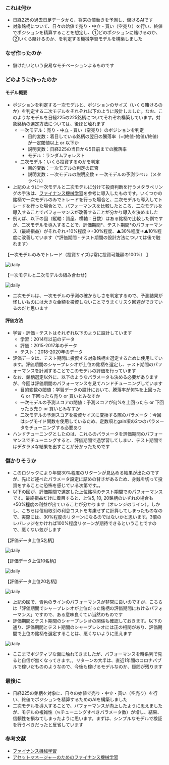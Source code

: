 
### これは何か
- 日経225の過去日足データから、将来の値動きを予測し、儲けるAIです
- 対象銘柄について、日々の始値で売り・中立・買い（空売り）を行い、終値でポジションを精算することを想定し、①どのポジションに賭けるのか、②いくら賭けるのか、を判定する機械学習モデルを構築しました

### なぜ作ったのか
- 儲けたいという安易なモチベーションよるものです

### どのように作ったのか
#### モデル概要
- ポジションを判定する一次モデルと、ポジションのサイズ（いくら賭けるのか）を判定する二次モデルをそれぞれ以下のように設計しました。なお、このようなモデルを日経225の225銘柄についてそれぞれ構築しています。対象銘柄の選定方法については、後ほど触れます
  - 一次モデル：売り・中立・買い（空売り）のポジションを判定
    - 目的変数：着目している銘柄の翌日の騰落率（=(終値-始値)/終値）が一定閾値以上 or 以下か
    - 説明変数：日経225の当日から5日前までの騰落率
    - モデル：ランダムフォレスト
  - 二次モデル：いくら投資するのかを判定
    - 目的変数：一次モデルの判定の正否
    - 説明変数：一次モデルの説明変数 + 一次モデルの予測ラベル（メタラベル）
- 上記のように一次モデルと二次モデルに分けて投資判断を行うメタラベリングの手法は、[ファイナンス機械学習](https://www.amazon.co.jp/%E3%83%95%E3%82%A1%E3%82%A4%E3%83%8A%E3%83%B3%E3%82%B9%E6%A9%9F%E6%A2%B0%E5%AD%A6%E7%BF%92%E2%80%95%E9%87%91%E8%9E%8D%E5%B8%82%E5%A0%B4%E5%88%86%E6%9E%90%E3%82%92%E5%A4%89%E3%81%88%E3%82%8B%E6%A9%9F%E6%A2%B0%E5%AD%A6%E7%BF%92%E3%82%A2%E3%83%AB%E3%82%B4%E3%83%AA%E3%82%BA%E3%83%A0%E3%81%AE%E7%90%86%E8%AB%96%E3%81%A8%E5%AE%9F%E8%B7%B5-%E3%83%9E%E3%83%AB%E3%82%B3%E3%82%B9%E3%83%BB%E3%83%AD%E3%83%9A%E3%82%B9%E3%83%BB%E3%83%87%E3%83%BB%E3%83%97%E3%83%A9%E3%83%89-ebook/dp/B0834XJQTY)を参考に導入したものです。いくつかの銘柄で一次モデルのみでトレードを行った場合と、二次モデルも導入してトレードを行った場合とで、パフォーマンスを比較したところ、二次モデルを導入することでパフォーマンスが改善することが分かり導入を決めました
- 例えば、以下の図（縦軸：資産、横軸：日数）はある銘柄で比較した例ですが、二次モデルを導入することで、評価期間\*、テスト期間\*のパフォーマンス（最終損益）がそれぞれ+10%程度→+30%程度、▲30%程度→▲10%程度に改善しています（\*評価期間・テスト期間の設計方法については後で触れます）

【一次モデルのみでトレード（投資サイズは常に投資可能額の100%） 】

![daily](http://drive.google.com/uc?export=view&id=1qWn19FDktrRnUWhsJlVlhAojIr9j2zkx)

【一次モデルと二次モデルの組み合わせ】

![daily](http://drive.google.com/uc?export=view&id=1yXvIuw2jbQ4aoSW_SOYTbKUeB3-aLHbT)

- 二次モデルは、一次モデルの予測の確からしさを判定するので、予測結果が怪しいものには大きな金額を投資しないことでうまくリスク回避ができているのだと思います

#### 評価方法
- 学習・評価・テストはそれぞれ以下のように設計しています
  - 学習：2014年以前のデータ
  - 評価：2015-2017年のデータ
  - テスト：2018-2020年のデータ
- 評価データは、テスト期間に投資する対象銘柄を選定するために使用しています。評価期間のシャープレシオが上位の銘柄を選定し、テスト期間のパフォーマンスを計測することでこのモデルの評価を行っています
- なお、銘柄選定以外に、以下のようなパラメータも決める必要がありますが、今回は評価期間のパフォーマンスを見てハンドチューニングしています
	- 目的変数の閾値：学習データの設計において、騰落率が何%を上回ったら or 下回ったら売り or 買いとみなすか
	- 一次モデルの予測スコアの閾値：予測スコアが何%を上回ったら or 下回ったら売り or 買いとみなすか
	- 二次モデルの予測スコアを投資サイズに変換する際のパラメータ：今回はシグモイド関数を使用しているため、定数項とgain項の2つのパラメータをチューニングする必要あり
- ハンドチューニングとしたのは、これらのパラメータを評価期間のパフォーマンスでチューニングすると、評価期間で過学習してしまい、テスト期間ではデタラメな結果を出すことが分かったためです

### 儲かりそうか
- このロジックにより年間30%程度のリターンが見込める結果が出たのですが、先ほど述べたパラメータ設定に詰めの甘さがあるため、身銭を切って投資をすることに恐怖を感じている次第です。。
 - 以下の図が、評価期間で選定した上位銘柄のテスト期間でのパフォーマンスです。最終損益だけに着目すると、上位5, 10, 20銘柄のいずれの場合も+50%程度の利益が出ていることが分かります（オレンジのライン）。しかし、こちらは信用取引の利息コストを考慮せずに計算してしまったものなので、実際には、30%程度のリターンになるのではないかと思います。3倍のレバレッジをかければ100%程度リターンが期待できるということですので、悪くない気がします

【評価データ上位5名柄】

![daily](http://drive.google.com/uc?export=view&id=1mi7Cy-J-CQaz4Ywn33aBacBnLd1zlueb)

【評価データ上位10名柄】

![daily](http://drive.google.com/uc?export=view&id=1vuW5rpLilQjLSHB_kk62bTNI96zqa8zR)

【評価データ上位20名柄】

![daily](http://drive.google.com/uc?export=view&id=1my6xCcCXh6lCVKUZ021xxQFs7G_HH85v)

 - 上記の図で、青色のラインのパフォーマンスが非常に良いのですが、こちらは「評価期間でシャープレシオが上位だった銘柄の評価期間におけるパフォーマンス」ですので、ある意味良くてい当然のものです
 - 評価期間とテスト期間のシャープレシオの関係も確認しておきます。以下の通り、評価期間とテスト期間のシャープレシオには正の相関があり、評価期間で上位の銘柄を選定することは、悪くないように思えます

![daily](http://drive.google.com/uc?export=view&id=1RS6p5DYKxPehf1qu4yJ0Jj-ubSDoh4KE)

- ここまでポジティブな面に触れてきましたが、パフォーマンスを時系列で見ると自信が無くなってきます。。リターンの大半は、直近1年間のコロナバブルで稼いだもののようなので、今後も稼げるモデルなのか、疑問が残ります

### 最後に
- 日経225の銘柄を対象に、日々の始値で売り・中立・買い（空売り）を行い、終値でポジションを精算するためのAIを構築しました
- 二次モデルを導入することで、パフォーマンスが向上したように思えましたが、モデルの複雑性（≒チューニングすべきパラメータ数）が増し、結果、信頼性を損ねてしまったように思います。まずは、シンプルなモデルで検証を行うべきだったと反省しています

### 参考文献
- [ファイナンス機械学習](https://www.amazon.co.jp/%E3%83%95%E3%82%A1%E3%82%A4%E3%83%8A%E3%83%B3%E3%82%B9%E6%A9%9F%E6%A2%B0%E5%AD%A6%E7%BF%92%E2%80%95%E9%87%91%E8%9E%8D%E5%B8%82%E5%A0%B4%E5%88%86%E6%9E%90%E3%82%92%E5%A4%89%E3%81%88%E3%82%8B%E6%A9%9F%E6%A2%B0%E5%AD%A6%E7%BF%92%E3%82%A2%E3%83%AB%E3%82%B4%E3%83%AA%E3%82%BA%E3%83%A0%E3%81%AE%E7%90%86%E8%AB%96%E3%81%A8%E5%AE%9F%E8%B7%B5-%E3%83%9E%E3%83%AB%E3%82%B3%E3%82%B9%E3%83%BB%E3%83%AD%E3%83%9A%E3%82%B9%E3%83%BB%E3%83%87%E3%83%BB%E3%83%97%E3%83%A9%E3%83%89-ebook/dp/B0834XJQTY)
- [アセットマネージャーのためのファイナンス機械学習](https://www.amazon.co.jp/dp/B08QTX81PF/ref=dp-kindle-redirect?_encoding=UTF8&btkr=1)
<!--stackedit_data:
eyJoaXN0b3J5IjpbNjA2NzQyNzcsLTEzNjc1NTkwMzksNzMwOT
k4MTE2XX0=
-->